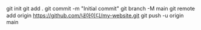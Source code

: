 git init
git add .
git commit -m "Initial commit"
git branch -M main
git remote add origin https://github.com/내아이디/my-website.git
git push -u origin main
